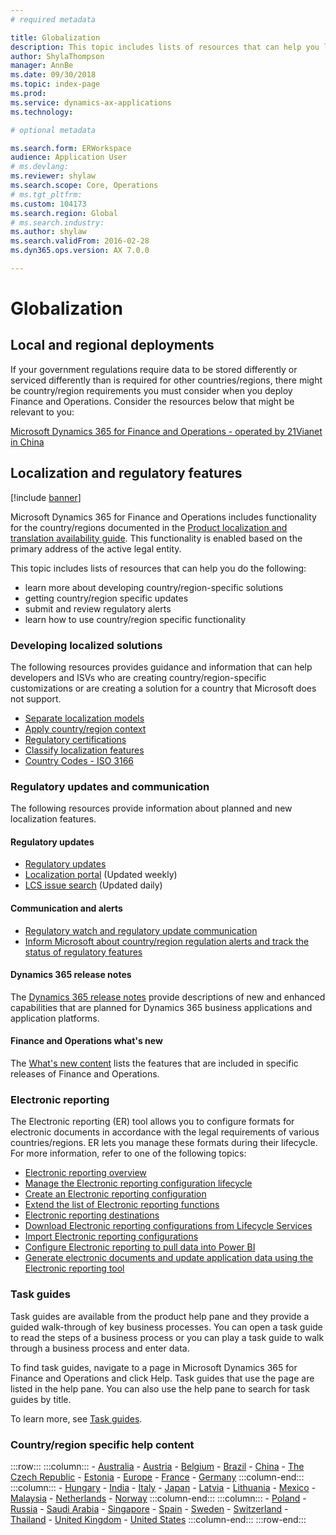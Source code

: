 ```yaml
---
# required metadata

title: Globalization
description: This topic includes lists of resources that can help you learn more about country/region-specific functionality and offerings.  
author: ShylaThompson
manager: AnnBe
ms.date: 09/30/2018
ms.topic: index-page
ms.prod: 
ms.service: dynamics-ax-applications
ms.technology: 

# optional metadata

ms.search.form: ERWorkspace 
audience: Application User
# ms.devlang: 
ms.reviewer: shylaw
ms.search.scope: Core, Operations
# ms.tgt_pltfrm: 
ms.custom: 104173
ms.search.region: Global
# ms.search.industry: 
ms.author: shylaw
ms.search.validFrom: 2016-02-28
ms.dyn365.ops.version: AX 7.0.0

---
```


# Globalization

## Local and regional deployments
If your government regulations require data to be stored differently or serviced differently than is required for other countries/regions, there might be country/region requirements you must consider when you deploy Finance and Operations. Consider the resources below that might be relevant to you:

[Microsoft Dynamics 365 for Finance and Operations - operated by 21Vianet in China](/dev-itpro/deployment/china-local-deployment.md)

## Localization and regulatory features

[!include [banner](../includes/banner.md)]

Microsoft Dynamics 365 for Finance and Operations includes functionality for the country/regions documented in the [Product localization and translation availability guide](https://aka.ms/dynamics_365_international_availability_deck). This functionality is enabled based on the primary address of the active legal entity. 

This topic includes lists of resources that can help you do the following: 
- learn more about developing country/region-specific solutions
- getting country/region specific updates
- submit and review regulatory alerts
- learn how to use country/region specific functionality 

### Developing localized solutions
The following resources provides guidance and information that can help developers and ISVs who are creating country/region-specific customizations or are creating a solution for a country that Microsoft does not support.
-   [Separate localization models](separate-localization-models.md)
-   [Apply country/region context](apply-country-context.md)
-   [Regulatory certifications](regulatory-certifications.md)
-   [Classify localization features](classify-localization-features.md)
-   [Country Codes - ISO 3166](https://www.iso.org/iso-3166-country-codes.html)

### Regulatory updates and communication
The following resources provide information about planned and new localization features. 

#### Regulatory updates
-   [Regulatory updates](../../financials/localizations/regulatory-updates.md)
-   [Localization portal](https://mbs.microsoft.com/customersource/northamerica/ax/support/support-news/GFMLocalizationPortalMC) (Updated weekly)
-   [LCS issue search](../lifecycle-services/issue-search-lcs.md) (Updated daily)

#### Communication and alerts
-   [Regulatory watch and regulatory update communication](regulatory-watch-communication.md)
-   [Inform Microsoft about country/region regulation alerts and track the status of regulatory features](submit-localization-alerts.md)

#### Dynamics 365 release notes
The [Dynamics 365 release notes](https://docs.microsoft.com/business-applications-release-notes/) provide descriptions of new and enhanced capabilities that are planned for Dynamics 365 business applications and application platforms. 

#### Finance and Operations what's new
The [What's new content](../../fin-and-ops/get-started/whats-new-changed.md) lists the features that are included in specific releases of Finance and Operations.

### Electronic reporting
The Electronic reporting (ER) tool allows you to configure formats for electronic documents in accordance with the legal requirements of various countries/regions. ER lets you manage these formats during their lifecycle. For more information, refer to one of the following topics:
-   [Electronic reporting overview](../analytics/general-electronic-reporting.md)
-   [Manage the Electronic reporting configuration lifecycle](../analytics/general-electronic-reporting-manage-configuration-lifecycle.md)
-   [Create an Electronic reporting configuration](../analytics/electronic-reporting-configuration.md)
-   [Extend the list of Electronic reporting functions](../analytics/general-electronic-reporting-formulas-list-extension.md)
-   [Electronic reporting destinations](../analytics/electronic-reporting-destinations.md)
-   [Download Electronic reporting configurations from Lifecycle Services](../analytics/download-electronic-reporting-configuration-lcs.md)
-   [Import Electronic reporting configurations](../analytics/electronic-reporting-import-ger-configurations.md)
-   [Configure Electronic reporting to pull data into Power BI](../analytics/general-electronic-reporting-report-configuration-get-data-powerbi.md)
-   [Generate electronic documents and update application data using the Electronic reporting tool](../analytics/generate-electronic-documents-update-application-data.md)

### Task guides
Task guides are available from the product help pane and they provide a guided walk-through of key business processes. You can open a task guide to read the steps of a business process or you can play a task guide to walk through a business process and enter data.

To find task guides, navigate to a page in Microsoft Dynamics 365 for Finance and Operations and click Help. Task guides that use the page are listed in the help pane. You can also use the help pane to search for task guides by title.

To learn more, see [Task guides](../../fin-and-ops/get-started/help-overview.md#task-guides).


### Country/region specific help content
:::row:::
    :::column:::
        - [Australia](../../financials/localizations/australia.md)
        - [Austria](../../financials/localizations/austria.md)
        - [Belgium](../../financials/localizations/belgium.md)
        - [Brazil](../../financials/localizations/brazil.md)
        - [China](../../financials/localizations/china.md)
        - [The Czech Republic](../../financials/localizations/czech-republic.md)
        - [Estonia](../../financials/localizations/estonia.md)
        - [Europe](../../financials/localizations/europe.md)
        - [France](../../financials/localizations/france.md)
        - [Germany](../../financials/localizations/germany.md)
    :::column-end:::
    :::column:::
        - [Hungary](../../financials/localizations/hungary.md)
        - [India](../../financials/localizations/india.md)
        - [Italy](../../financials/localizations/italy.md)
        - [Japan](../../financials/localizations/japan.md)
        - [Latvia](../../financials/localizations/latvia.md)
        - [Lithuania](../../financials/localizations/lithuania.md)
        - [Mexico](../../financials/localizations/mexico.md)
        - [Malaysia](../../financials/localizations/malaysia.md)
        - [Netherlands](../../financials/localizations/netherlands.md)
        - [Norway](../../financials/localizations/norway.md)
    :::column-end:::
    :::column:::
        - [Poland](../../financials/localizations/poland.md)
        - [Russia](../../financials/localizations/russia.md)
        - [Saudi Arabia](../../financials/localizations/saudi-arabia.md)
        - [Singapore](../../financials/localizations/singapore.md)
        - [Spain](../../financials/localizations/spain.md)
        - [Sweden](../../financials/localizations/sweden.md)
        - [Switzerland](../../financials/localizations/switzerland.md)
        - [Thailand](../../financials/localizations/thailand.md)
        - [United Kingdom](../../financials/localizations/united-kingdom.md)
        - [United States](../../financials/localizations/united-states.md)
    :::column-end:::
:::row-end:::






